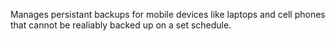 Manages persistant backups for mobile devices like laptops and cell phones that cannot be realiably backed up on a set schedule.
